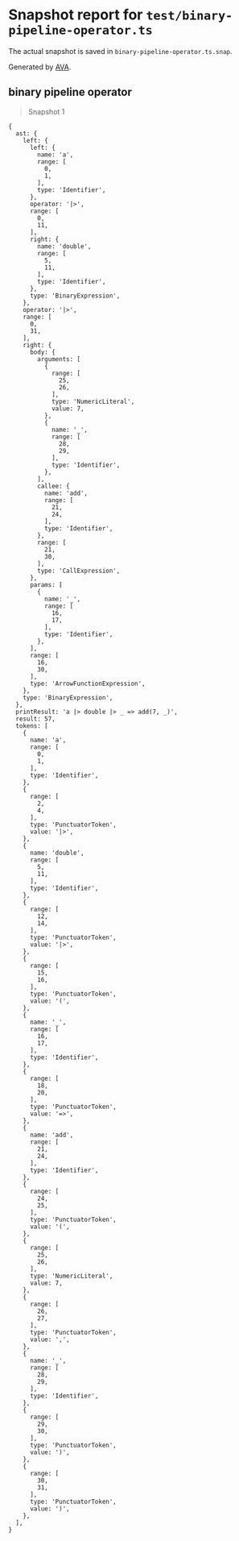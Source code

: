 # Snapshot report for `test/binary-pipeline-operator.ts`

The actual snapshot is saved in `binary-pipeline-operator.ts.snap`.

Generated by [AVA](https://avajs.dev).

## binary pipeline operator

> Snapshot 1

    {
      ast: {
        left: {
          left: {
            name: 'a',
            range: [
              0,
              1,
            ],
            type: 'Identifier',
          },
          operator: '|>',
          range: [
            0,
            11,
          ],
          right: {
            name: 'double',
            range: [
              5,
              11,
            ],
            type: 'Identifier',
          },
          type: 'BinaryExpression',
        },
        operator: '|>',
        range: [
          0,
          31,
        ],
        right: {
          body: {
            arguments: [
              {
                range: [
                  25,
                  26,
                ],
                type: 'NumericLiteral',
                value: 7,
              },
              {
                name: '_',
                range: [
                  28,
                  29,
                ],
                type: 'Identifier',
              },
            ],
            callee: {
              name: 'add',
              range: [
                21,
                24,
              ],
              type: 'Identifier',
            },
            range: [
              21,
              30,
            ],
            type: 'CallExpression',
          },
          params: [
            {
              name: '_',
              range: [
                16,
                17,
              ],
              type: 'Identifier',
            },
          ],
          range: [
            16,
            30,
          ],
          type: 'ArrowFunctionExpression',
        },
        type: 'BinaryExpression',
      },
      printResult: 'a |> double |> _ => add(7, _)',
      result: 57,
      tokens: [
        {
          name: 'a',
          range: [
            0,
            1,
          ],
          type: 'Identifier',
        },
        {
          range: [
            2,
            4,
          ],
          type: 'PunctuatorToken',
          value: '|>',
        },
        {
          name: 'double',
          range: [
            5,
            11,
          ],
          type: 'Identifier',
        },
        {
          range: [
            12,
            14,
          ],
          type: 'PunctuatorToken',
          value: '|>',
        },
        {
          range: [
            15,
            16,
          ],
          type: 'PunctuatorToken',
          value: '(',
        },
        {
          name: '_',
          range: [
            16,
            17,
          ],
          type: 'Identifier',
        },
        {
          range: [
            18,
            20,
          ],
          type: 'PunctuatorToken',
          value: '=>',
        },
        {
          name: 'add',
          range: [
            21,
            24,
          ],
          type: 'Identifier',
        },
        {
          range: [
            24,
            25,
          ],
          type: 'PunctuatorToken',
          value: '(',
        },
        {
          range: [
            25,
            26,
          ],
          type: 'NumericLiteral',
          value: 7,
        },
        {
          range: [
            26,
            27,
          ],
          type: 'PunctuatorToken',
          value: ',',
        },
        {
          name: '_',
          range: [
            28,
            29,
          ],
          type: 'Identifier',
        },
        {
          range: [
            29,
            30,
          ],
          type: 'PunctuatorToken',
          value: ')',
        },
        {
          range: [
            30,
            31,
          ],
          type: 'PunctuatorToken',
          value: ')',
        },
      ],
    }

